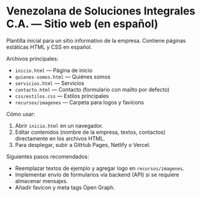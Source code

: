 # Venezolana de Soluciones Integrales C.A. — Sitio web (en español)

Plantilla inicial para un sitio informativo de la empresa. Contiene páginas estáticas HTML y CSS en español.

Archivos principales:
- `inicio.html` — Página de inicio
- `quienes-somos.html` — Quiénes somos
- `servicios.html` — Servicios
- `contacto.html` — Contacto (formulario con mailto por defecto)
- `css/estilos.css` — Estilos principales
- `recursos/imagenes` — Carpeta para logos y favicons

Cómo usar:
1. Abrir `inicio.html` en un navegador.
2. Editar contenidos (nombre de la empresa, textos, contactos) directamente en los archivos HTML.
3. Para desplegar, subir a GitHub Pages, Netlify o Vercel.

Siguientes pasos recomendados:
- Reemplazar textos de ejemplo y agregar logo en `recursos/imagenes`.
- Implementar envío de formularios vía backend (API) si se requiere almacenar mensajes.
- Añadir favicon y meta tags Open Graph.
